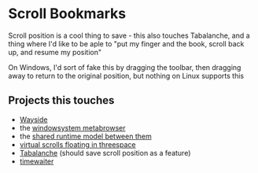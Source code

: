 # Scroll Bookmarks

Scroll position is a cool thing to save - this also touches Tabalanche, and a thing where I'd like to be aple to "put my finger and the book, scroll back up, and resume my position"

On Windows, I'd sort of fake this by dragging the toolbar, then dragging away to return to the original position, but nothing on Linux supports this

## Projects this touches

- [Wayside](21af29aa-0dfe-4145-877f-7eb51e38f53e.md)
- the [windowsystem metabrowser](20768279-9c6d-4476-90d8-9dd15f3aa4d3.md)
- the [shared runtime model between them](a7e4f6dd-3cb1-4378-a1ea-bfc558098f87.md)
- [virtual scrolls floating in threespace](090b0260-e61d-490d-8031-fa89da8229da.md)
- [Tabalanche](1bba5664-3cd1-4f22-903b-fd35c6844ac0.md) (should save scroll position as a feature)
- [timewaiter](6f16c598-4c9c-4ba5-ad41-488662dcfcf4.md)
